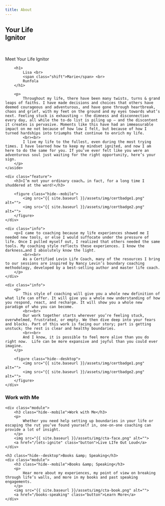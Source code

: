 ```yaml
---
title: About
---
```


<section class="section hero about__hero">
    <h1>
        Your Life <br class="hide--mobile">
        <span class="shift">
            Ignitor
        </span>
    </h1>
</section>

<section class="section about__intro">
    <main>
        <figure>
            <img class="photo" src="{{ site.baseurl }}/assets/img/lmr-arch2.png" alt="">
            <img class="badge" src="{{ site.baseurl }}/assets/img/badge-lmr.png" alt="">
        </figure>
    </main>
    <aside>
        <p class="caption">Meet Your Life Ignitor</p>

        <h1>
            Lisa <br>
            <span class="shift">Marie</span> <br>
            Runfola
        </h1>

        <p>
            Throughout my life, there have been many twists, turns & grand leaps of faiths. I have made decisions and choices that others have deemed courageous and adventurous, and have gone through heartbreak, chaos and grief, with my feet on the ground and my eyes towards what’s next. Feeling stuck is exhausting — the dimness and disconnection every day, all while the to-do list is piling up — and the discontent it creates is pervasive. Moments like this have had an immeasurable impact on me not because of how low I felt, but because of how I turned hardships into triumphs that continue to enrich my life.
            <br><br>
            I live my life to the fullest, even during the most trying times. I have learned how to keep my mindset ignited, and now I am here to do the same for you. If you’ve ever felt like you were an adventurous soul just waiting for the right opportunity, here’s your sign.
        </p>
    </aside>

    <div class="feature">
        <h3>I’m not your ordinary coach… in fact, for a long time I shuddered at the word!</h3>

        <figure class="hide--mobile">
            <img src="{{ site.baseurl }}/assets/img/certbadge1.png" alt="">
            <img src="{{ site.baseurl }}/assets/img/certbadge2.png" alt="">
        </figure>
    </div>

    <div class="info">
        <p>I came to coaching because my life experiences showed me I needed new tools, or else I would suffocate under the pressure of life. Once I pulled myself out, I realized that others needed the same tools. My coaching style reflects these experiences. I know the darkness…and I absolutely know the light.
            <br><br>
            As a Certified Levin Life Coach, many of the resources I bring to our sessions are inspired by Nancy Levin’s boundary coaching methodology, developed by a best-selling author and master life coach. 
        </p>
    </div>
    
    <div class="info">
        <p>
            This style of coaching will give you a whole new definition of what life can offer. It will give you a whole new understanding of how you respond, react, and recharge. It will show you a whole new paradigm of who you can become.
            <br><br>
            Our work together starts wherever you’re feeling stuck, overwhelmed, frustrated, or empty. We then dive deep into your fears and blocks. Part of this work is facing our story; part is getting unstuck; the rest is clear and healthy boundaries.
            <br><br>
            And I know, it is possible to feel more alive than you do right now.  Life can be more expansive and joyful than you could ever imagine.
        </p>

        <figure class="hide--desktop">
            <img src="{{ site.baseurl }}/assets/img/certbadge1.png" alt="">
            <img src="{{ site.baseurl }}/assets/img/certbadge2.png" alt="">
        </figure>
    </div>
</section>

<section class="section cta about__cta">
    <h3 class="hide--desktop">Work with Me</h3>

    <div class="module">
        <h3 class="hide--mobile">Work with Me</h3>
        <p>
            Whether you need help setting up boundaries in your life or escaping the rut you’ve found yourself in, one-on-one coaching can provide a lot of insight.
        </p>
        <img src="{{ site.baseurl }}/assets/img/cta-face.png" alt="">
        <a href="/lets-ignite" class="button">Live LIfe Out Loud</a>
    </div>
    
    <h3 class="hide--desktop">Books &amp; Speaking</h3>
    <div class="module">
        <h3 class="hide--mobile">Books &amp; Speaking</h3>
        <p>
            Hear more about my experiences, my point of view on breaking through life’s walls, and more in my books and past speaking engagements.
        </p>
        <img src="{{ site.baseurl }}/assets/img/cta-book.png" alt="">
        <a href="/books-speaking" class="button">Learn More</a>
    </div>
    
</section>